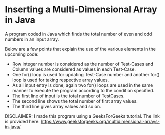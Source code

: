 # Inserting a Multi-Dimensional Array in Java
A program coded in Java which finds the total number of even and odd numbers in an input array. 

Below are a few points that explain the use of the various elements in the upcoming code:

- Row integer number is considered as the number of Test-Cases and Column values are considered as values in each Test-Case.
- One for() loop is used for updating Test-Case number and another for() loop is used for taking respective array values.
- As all input entry is done, again two for() loops are used in the same manner to execute the program according to the condition specified.
- The first line of input is the total number of TestCases.
- The second line shows the total number of first array values.
- The third line gives array values and so on.

DISCLAIMER: I made this program using a GeeksForGeeks tutorial. The link is provided here: https://www.geeksforgeeks.org/multidimensional-arrays-in-java/
